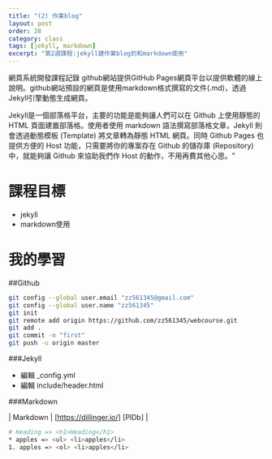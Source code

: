 ```yaml
---
title: "(2) 作業blog"
layout: post
order: 28
category: class
tags: [jekyll, markdown]
excerpt: "第2週課程:jekyll建作業blog的和markdown使用"
---
```

網頁系統開發課程記錄
github網站提供GitHub Pages網頁平台以提供軟體的線上說明。github網站預設的網頁是使用markdown格式撰寫的文件(.md)，透過Jekyll引擎動態生成網頁。

Jekyll是一個部落格平台，主要的功能是能夠讓人們可以在 Github 上使用靜態的 HTML 頁面建置部落格。使用者使用 markdown 語法撰寫部落格文章，Jekyll 則會透過動態模板 (Template) 將文章轉為靜態 HTML 網頁。同時 Github Pages 也提供方便的 Host 功能，只需要將你的專案存在 Github 的儲存庫 (Repository) 中，就能夠讓 Github 來協助我們作 Host 的動作，不用再費其他心思。"


# 課程目標
- jekyll
- markdown使用

# 我的學習

##Github
```sh
git config --global user.email "zz561345@gmail.com"
git config --global user.name "zz561345"
git init
git remote add origin https://github.com/zz561345/webcourse.git
git add .
git commit -m "first"
git push -u origin master
```

###Jekyll

 - 編輯 _config.yml
 - 編輯 include/header.html
 
###Markdown

| Markdown | [https://dillinger.io/] [PlDb] |

```sh
# Heading => <h1>Heading</h1>
* apples => <ul> <li>apples</li>
1. apples => <ol> <li>apples</li>
```








